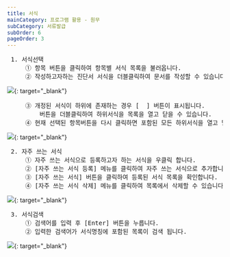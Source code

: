 ```yaml
---
title: 서식
mainCategory: 프로그램 활용 - 원무
subCategory: 서류발급
subOrder: 6
pageOrder: 3
---
```


<pre>
 <t2><bold>1. 서식선택</bold></t2>
     ① 항목 버튼을 클릭하여 항목별 서식 목록을 불러옵니다.
     ② 작성하고자하는 진단서 서식을 더블클릭하여 문서를 작성할 수 있습니다.
</pre>

[![](/images/{{page.url}}_1.png)](/images/{{page.url}}_1.png){: target="_blank"}

<pre>
     ③ 개정된 서식이 하위에 존재하는 경우 [<img src="/images/{{page.url}}_btn_1.png"  width="17">] 버튼이 표시됩니다.
         버튼을 더블클릭하여 하위서식을 목록을 열고 닫을 수 있습니다.
     ④ 현재 선택된 항목버튼을 다시 클릭하면 포함된 모든 하위서식을 열고 닫을 수 있습니다.
</pre>

[![](/images/{{page.url}}_2.png)](/images/{{page.url}}_2.png){: target="_blank"}

<pre>
 <t2><bold>2. 자주 쓰는 서식</bold></t2>
     ① 자주 쓰는 서식으로 등록하고자 하는 서식을 우클릭 합니다.
     ② [자주 쓰는 서식 등록] 메뉴를 클릭하여 자주 쓰는 서식으로 추가합니다.
     ③ [자주 쓰는 서식] 버튼을 클릭하여 등록된 서식 목록을 확인합니다.
     ④ [자주 쓰는 서식 삭제] 메뉴를 클릭하여 목록에서 삭제할 수 있습니다.   
</pre>

[![](/images/{{page.url}}_3.png)](/images/{{page.url}}_3.png){: target="_blank"}

<pre>
 <t2><bold>3. 서식검색</bold></t2>
     ① 검색어를 입력 후 [Enter] 버튼을 누릅니다.
     ② 입력한 검색어가 서식명칭에 포함된 목록이 검색 됩니다.
</pre>

[![](/images/{{page.url}}_4.png)](/images/{{page.url}}_4.png){: target="_blank"}